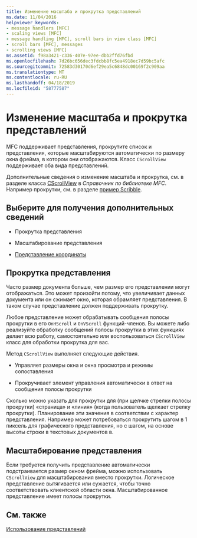 ```yaml
---
title: Изменение масштаба и прокрутка представлений
ms.date: 11/04/2016
helpviewer_keywords:
- message handlers [MFC]
- scaling views [MFC]
- message handling [MFC], scroll bars in view class [MFC]
- scroll bars [MFC], messages
- scrolling views [MFC]
ms.assetid: f98a3421-c336-407e-97ee-dbb2ffd76fbd
ms.openlocfilehash: 7d26bc656dec3fdcbb8fc5ea4918ec7d59bc5afc
ms.sourcegitcommit: 72583d30170d6ef29ea5c6848dc00169f2c909aa
ms.translationtype: MT
ms.contentlocale: ru-RU
ms.lasthandoff: 04/18/2019
ms.locfileid: "58777587"
---
```

# <a name="scrolling-and-scaling-views"></a>Изменение масштаба и прокрутка представлений

MFC поддерживает представления, прокрутите список и представления, которые масштабируются автоматически по размеру окна фрейма, в котором они отображаются. Класс `CScrollView` поддерживает оба вида представлений.

Дополнительные сведения о изменение масштаба и прокрутка, см. в разделе класса [CScrollView](../mfc/reference/cscrollview-class.md) в *Справочник по библиотеке MFC*. Например прокрутки, см. в разделе [пример Scribble](../overview/visual-cpp-samples.md).

## <a name="what-do-you-want-to-know-more-about"></a>Выберите для получения дополнительных сведений

- Прокрутка представления

- Масштабирование представления

- [Представление координаты](/windows/desktop/gdi/window-coordinate-system)

##  <a name="_core_scrolling_a_view"></a> Прокрутка представления

Часто размер документа больше, чем размер его представлении могут отображаться. Это может произойти потому, что увеличивает данных документа или он сжимает окно, которая обрамляет представления. В таком случае представление должен поддерживать прокрутку.

Любое представление может обрабатывать сообщения полосы прокрутки в его `OnHScroll` и `OnVScroll` функций-членов. Вы можете либо реализуйте обработку сообщений полосы прокрутки в этих функциях делает всю работу, самостоятельно или воспользоваться `CScrollView` класс для обработки прокрутка для вас.

Метод `CScrollView` выполняет следующие действия.

- Управляет размеры окна и окна просмотра и режимы сопоставления

- Прокручивает элемент управления автоматически в ответ на сообщения полосы прокрутки

Сколько можно указать для прокрутки для (при щелчке стрелки полосы прокрутки) «страница» и «линия» (когда пользователь щелкает стрелку прокрутки). Планирование эти значения в соответствии с характер представления. Например может потребоваться прокрутить шагом в 1 пиксель для графического представления, но с шагом, на основе высоты строки в текстовых документов в.

##  <a name="_core_scaling_a_view"></a> Масштабирование представления

Если требуется получить представление автоматически подстраивается размер окном фрейма, можно использовать `CScrollView` для масштабирования вместо прокрутки. Логическое представление вытягивается или сужается, чтобы точно соответствовать клиентской области окна. Масштабированное представление имеет полосы прокрутки.

## <a name="see-also"></a>См. также

[Использование представлений](../mfc/using-views.md)
